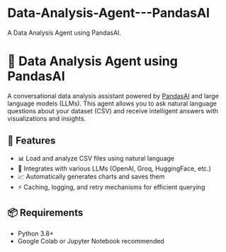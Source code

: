 # Data-Analysis-Agent---PandasAI
A Data Analysis Agent using PandasAI. 
# 🧠 Data Analysis Agent using PandasAI

A conversational data analysis assistant powered by [PandasAI](https://github.com/gventuri/pandas-ai) and large language models (LLMs). This agent allows you to ask natural language questions about your dataset (CSV) and receive intelligent answers with visualizations and insights.

## 🚀 Features

- 📊 Load and analyze CSV files using natural language
- 🤖 Integrates with various LLMs (OpenAI, Groq, HuggingFace, etc.)
- 📈 Automatically generates charts and saves them
- ⚡ Caching, logging, and retry mechanisms for efficient querying

## 📦 Requirements

- Python 3.8+
- Google Colab or Jupyter Notebook recommended
